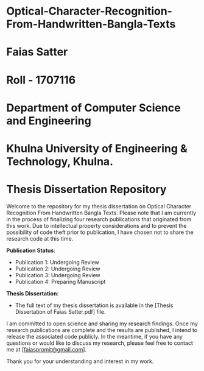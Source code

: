 # Optical-Character-Recognition-From-Handwritten-Bangla-Texts

# Faias Satter
# Roll - 1707116
# Department of Computer Science and Engineering
# Khulna University of Engineering & Technology, Khulna.

# Thesis Dissertation Repository

Welcome to the repository for my thesis dissertation on Optical Character Recognition From Handwritten Bangla Texts. Please note that I am currently in the process of finalizing four research publications that originated from this work. Due to intellectual property considerations and to prevent the possibility of code theft prior to publication, I have chosen not to share the research code at this time.

**Publication Status**:
- Publication 1: Undergoing Review
- Publication 2: Undergoing Review
- Publication 3: Undergoing Review
- Publication 4: Preparing Manuscript

**Thesis Dissertation**:
- The full text of my thesis dissertation is available in the [Thesis Dissertation of Faias Satter.pdf] file.

I am committed to open science and sharing my research findings. Once my research publications are complete and the results are published, I intend to release the associated code publicly. In the meantime, if you have any questions or would like to discuss my research, please feel free to contact me at [faiaspromit@gmail.com].

Thank you for your understanding and interest in my work.

